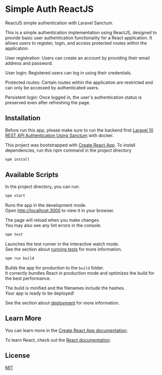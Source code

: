 # Simple Auth ReactJS

ReactJS simple authentication with Laravel Sanctum.

This is a simple authentication implementation using ReactJS, designed to provide basic user authentication functionality for a React application. It allows users to register, login, and access protected routes within the application.

User registration: Users can create an account by providing their email address and password.

User login: Registered users can log in using their credentials.

Protected routes: Certain routes within the application are restricted and can only be accessed by authenticated users.

Persistent login: Once logged in, the user's authentication status is preserved even after refreshing the page.

## Installation

Before run this app, please make sure to run the backend first [Laravel 10 REST API Authentication Using Sanctum](https://github.com/ervaaaan/laravel-rest-api-authentication-sanctum) with docker.

This project was bootstrapped with [Create React App](https://github.com/facebook/create-react-app). To install dependencies, run this npm command in the project directory

```bash
npm install
```

## Available Scripts

In the project directory, you can run:

```bash
npm start
```

Runs the app in the development mode.\
Open [http://localhost:3000](http://localhost:3000) to view it in your browser.

The page will reload when you make changes.\
You may also see any lint errors in the console.

```bash
npm test
```

Launches the test runner in the interactive watch mode.\
See the section about [running tests](https://facebook.github.io/create-react-app/docs/running-tests) for more information.

```bash
npm run build
```

Builds the app for production to the `build` folder.\
It correctly bundles React in production mode and optimizes the build for the best performance.

The build is minified and the filenames include the hashes.\
Your app is ready to be deployed!

See the section about [deployment](https://facebook.github.io/create-react-app/docs/deployment) for more information.

## Learn More

You can learn more in the [Create React App documentation](https://facebook.github.io/create-react-app/docs/getting-started).

To learn React, check out the [React documentation](https://reactjs.org/).

## License

[MIT](https://choosealicense.com/licenses/mit/)